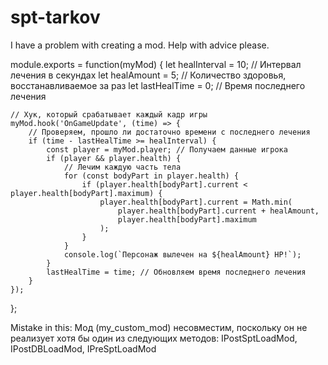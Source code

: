 # spt-tarkov
I have a problem with creating a mod. Help with advice please.

module.exports = function(myMod) {
    let healInterval = 10; // Интервал лечения в секундах
    let healAmount = 5; // Количество здоровья, восстанавливаемое за раз
    let lastHealTime = 0; // Время последнего лечения

    // Хук, который срабатывает каждый кадр игры
    myMod.hook('OnGameUpdate', (time) => {
        // Проверяем, прошло ли достаточно времени с последнего лечения
        if (time - lastHealTime >= healInterval) {
            const player = myMod.player; // Получаем данные игрока
            if (player && player.health) {
                // Лечим каждую часть тела
                for (const bodyPart in player.health) {
                    if (player.health[bodyPart].current < player.health[bodyPart].maximum) {
                        player.health[bodyPart].current = Math.min(
                            player.health[bodyPart].current + healAmount,
                            player.health[bodyPart].maximum
                        );
                    }
                }
                console.log(`Персонаж вылечен на ${healAmount} HP!`);
            }
            lastHealTime = time; // Обновляем время последнего лечения
        }
    });
};

Mistake in this:
Мод (my_custom_mod) несовместим, поскольку он не реализует хотя бы один из следующих методов: IPostSptLoadMod, IPostDBLoadMod, IPreSptLoadMod
